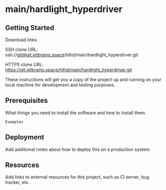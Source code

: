 # main/hardlight_hyperdriver



## Getting Started

Download links:

SSH clone URL: ssh://git@git.jetbrains.space/hlhd/main/hardlight_hyperdriver.git

HTTPS clone URL: https://git.jetbrains.space/hlhd/main/hardlight_hyperdriver.git



These instructions will get you a copy of the project up and running on your local machine for development and testing purposes.

## Prerequisites

What things you need to install the software and how to install them.

```
Examples
```

## Deployment

Add additional notes about how to deploy this on a production system.

## Resources

Add links to external resources for this project, such as CI server, bug tracker, etc.
